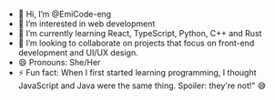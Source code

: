 - 👋 Hi, I’m @EmiCode-eng
- 👀 I’m interested in web development
- 🌱 I’m currently learning React, TypeScript, Python, C++ and Rust
- 💞️ I’m looking to collaborate on projects that focus on front-end development and UI/UX design.
- 😄 Pronouns: She/Her
- ⚡ Fun fact: When I first started learning programming, I thought JavaScript and Java were the same thing. Spoiler: they're not!" 😅

<!---
EmiCode-eng/EmiCode-eng is a ✨ special ✨ repository because its `README.md` (this file) appears on your GitHub profile.
You can click the Preview link to take a look at your changes.
- 📫 How to reach me ...
--->
